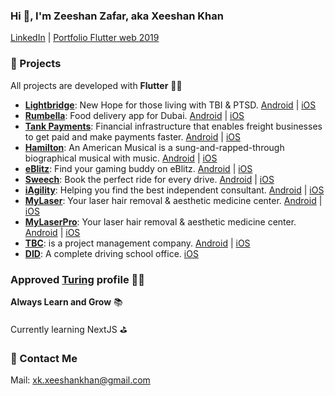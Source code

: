 ### Hi 👋, I'm Zeeshan Zafar, aka Xeeshan Khan

[LinkedIn](https://www.linkedin.com/in/xkxeeshankhan/) | [Portfolio Flutter web 2019](https://xeeshan-khan.web.app/) 

### 🚀 Projects
All projects are developed with **Flutter** 💙💙 
- **[Lightbridge](https://www.lightbridgelife.com/)**: New Hope for those living with TBI & PTSD. [Android](https://play.google.com/store/apps/details?id=ventures.verygood.flutter.light_bridge) | [iOS](https://apps.apple.com/us/app/lightbridge/id1597175725) 
- **[Rumbella](https://www.rumbella.com/)**: Food delivery app for Dubai. [Android](https://play.google.com/store/apps/details?id=com.app.rumbellaOrderApp) | [iOS](https://apps.apple.com/ae/app/rumbella/id1671488439) 
- **[Tank Payments](https://www.tankpayments.com/)**: Financial infrastructure that enables freight businesses to get paid and make payments faster. [Android](https://play.google.com/store/apps/details?id=com.tankpayments.app&hl=en&gl=US) | [iOS](https://apps.apple.com/us/app/tank-payments/id6467872756) 
- **[Hamilton](https://hamiltonmusical.com/)**: An American Musical is a sung-and-rapped-through biographical musical with music. [Android](https://play.google.com/store/apps/details?id=com.hamilton.app&hl=en&gl=US) | [iOS](https://apps.apple.com/us/app/hamilton-the-official-app/id1255231054) 
- **[eBlitz](https://eblitz.gg)**: Find your gaming buddy on eBlitz. [Android](https://play.google.com/store/apps/details?id=gg.eblitz.eblitzapp) | [iOS](https://apps.apple.com/us/app/eblitz/id1562995363) 
- **[Sweech](https://www.sweech.io/)**: Book the perfect ride for every drive. [Android](https://play.google.com/store/apps/details?id=com.mobility.sweech) | [iOS](https://apps.apple.com/us/app/sweech-rent-a-car/id1585224447) 
- **[iAgility](https://iagility.com/)**: Helping you find the best independent consultant. [Android](https://play.google.com/store/apps/details?id=com.microagility.iagility.iAgility) | [iOS](https://apps.apple.com/app/id1531742606) 
- **[MyLaser](https://my-laser.fr/)**: Your laser hair removal & aesthetic medicine center. [Android](https://play.google.com/store/apps/details?id=com.docdoor.mylaser) | [iOS](https://apps.apple.com/fr/app/my-laser/id1502086200) 
- **[MyLaserPro](https://my-laser.fr/)**: Your laser hair removal & aesthetic medicine center. [Android](https://play.google.com/store/apps/details?id=com.docdoor.mylaserpro) | [iOS](https://apps.apple.com/fr/app/my-laser-pro/id1502086361) 
- **[TBC](https://tbc.sa/EN)**: is a project management company. [Android](https://play.google.com/store/apps/details?id=sa.tbc.www&hl=en) | [iOS](https://apps.apple.com/us/app/tatweer-buildings-company/id1447980189) 
- **[DID](https://drivinginstructorsdiary.com/)**: A complete driving school office. [iOS](https://apps.apple.com/gb/app/driving-instructor/id1487386283) 

### Approved [Turing](https://matching.turing.com/developer-resume/c71619c30a53dfe93b642719b057f1ce9bf7f8b16ad825) profile 🎇🎇

**Always Learn and Grow** 📚

Currently learning NextJS ⛳️

### 📖 Contact Me

Mail: xk.xeeshankhan@gmail.com


